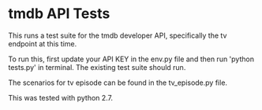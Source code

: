 # tmdb API Tests

This runs a test suite for the tmdb developer API, specifically the tv endpoint at this time. 

To run this, first update your API KEY in the env.py file and then run 'python tests.py' in terminal. The existing test suite should run.

The scenarios for tv episode can be found in the tv_episode.py file.

This was tested with python 2.7.
